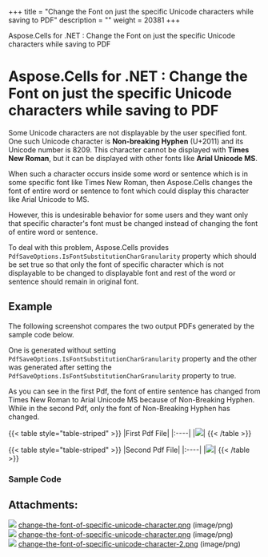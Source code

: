 +++
title = "Change the Font on just the specific Unicode characters while saving to PDF" 
description = "" 
weight = 20381 
+++

Aspose.Cells for .NET : Change the Font on just the specific Unicode characters while saving to PDF  

# Aspose.Cells for .NET : Change the Font on just the specific Unicode characters while saving to PDF


Some Unicode characters are not displayable by the user specified font. One such Unicode character is **Non-breaking Hyphen** (U+2011) and its Unicode number is 8209. This character cannot be displayed with **Times New Roman**, but it can be displayed with other fonts like **Arial Unicode MS**.

When such a character occurs inside some word or sentence which is in some specific font like Times New Roman, then Aspose.Cells changes the font of entire word or sentence to font which could display this character like Arial Unicode to MS.

However, this is undesirable behavior for some users and they want only that specific character's font must be changed instead of changing the font of entire word or sentence.

To deal with this problem, Aspose.Cells provides `PdfSaveOptions.IsFontSubstitutionCharGranularity` property which should be set true so that only the font of specific character which is not displayable to be changed to displayable font and rest of the word or sentence should remain in original font.

## Example

The following screenshot compares the two output PDFs generated by the sample code below.

One is generated without setting `PdfSaveOptions.IsFontSubstitutionCharGranularity` property and the other was generated after setting the `PdfSaveOptions.IsFontSubstitutionCharGranularity` property to true.

As you can see in the first Pdf, the font of entire sentence has changed from Times New Roman to Arial Unicode MS because of Non-Breaking Hyphen. While in the second Pdf, only the font of Non-Breaking Hyphen has changed.

{{< table style="table-striped" >}}
|First Pdf File|
|:----|
|![](https://docs2.aspose.com/cells/net/attachments/5017491/5112607.png)|
{{< /table >}}

{{< table style="table-striped" >}}
|Second Pdf File|
|:----|
|![](https://docs2.aspose.com/cells/net/attachments/5017491/5115112.png)|
{{< /table >}}

### Sample Code

  
  

## Attachments:

![](https://docs2.aspose.com/cells/net/images/icons/bullet_blue.gif) [change-the-font-of-specific-unicode-character.png](https://docs2.aspose.com/cells/net/attachments/5017491/5115111.png) (image/png)  
![](https://docs2.aspose.com/cells/net/images/icons/bullet_blue.gif) [change-the-font-of-specific-unicode-character.png](https://docs2.aspose.com/cells/net/attachments/5017491/5112607.png) (image/png)  
![](https://docs2.aspose.com/cells/net/images/icons/bullet_blue.gif) [change-the-font-of-specific-unicode-character-2.png](https://docs2.aspose.com/cells/net/attachments/5017491/5115112.png) (image/png)  

